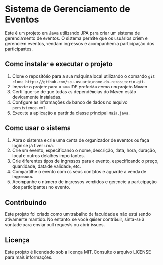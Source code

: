 <!DOCTYPE html>
<html>
  <head>
    <meta charset="UTF-8">
    <title>Sistema de Gerenciamento de Eventos</title>
  </head>
  <body>
    <h1>Sistema de Gerenciamento de Eventos</h1>
    <p>Este é um projeto em Java utilizando JPA para criar um sistema de gerenciamento de eventos. O sistema permite que os usuários criem e gerenciem eventos, vendam ingressos e acompanhem a participação dos participantes.</p>
    <h2>Como instalar e executar o projeto</h2>
    <ol>
      <li>Clone o repositório para a sua máquina local utilizando o comando <code>git clone https://github.com/seu-usuario/nome-do-repositorio.git</code>.</li>
      <li>Importe o projeto para a sua IDE preferida como um projeto Maven.</li>
      <li>Certifique-se de que todas as dependências do Maven estão devidamente instaladas.</li>
      <li>Configure as informações do banco de dados no arquivo <code>persistence.xml</code>.</li>
      <li>Execute a aplicação a partir da classe principal <code>Main.java</code>.</li>
    </ol>
    <h2>Como usar o sistema</h2>
    <ol>
      <li>Abra o sistema e crie uma conta de organizador de eventos ou faça login se já tiver uma.</li>
      <li>Crie um evento, especificando o nome, descrição, data, hora, duração, local e outros detalhes importantes.</li>
      <li>Crie diferentes tipos de ingressos para o evento, especificando o preço, quantidade, data de validade, etc.</li>
      <li>Compartilhe o evento com os seus contatos e aguarde a venda de ingressos.</li>
      <li>Acompanhe o número de ingressos vendidos e gerencie a participação dos participantes no evento.</li>
    </ol>
    <h2>Contribuindo</h2>
    <p>Este projeto foi criado como um trabalho de faculdade e não está sendo ativamente mantido. No entanto, se você quiser contribuir, sinta-se à vontade para enviar pull requests ou abrir issues.</p>
    <h2>Licença</h2>
    <p>Este projeto é licenciado sob a licença MIT. Consulte o arquivo LICENSE para mais informações.</p>
  </body>
</html>
